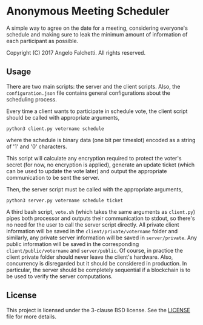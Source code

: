 # Anonymous Meeting Scheduler

A simple way to agree on the date for a meeting, considering everyone's schedule and making
sure to leak the minimum amount of information of each participant as possible.

Copyright (C) 2017 Angelo Falchetti.
All rights reserved.

## Usage
There are two main scripts: the server and the client scripts. Also, the `configuration.json` file contains
general configurations about the scheduling process.

Every time a client wants to participate in schedule vote, the client script should be called with appropriate arguments,

```
python3 client.py votername schedule 
```
where the schedule is binary data (one bit per timeslot) encoded as a string of '1' and '0' characters.

This script will calculate any encryption required to protect the voter's secret (for now, no encryption is applied),
generate an update ticket (which can be used to update the vote later) and output the appropriate communication to
be sent the server.

Then, the server script must be called with the appropriate arguments,

```
python3 server.py votername schedule ticket
```

A third bash script, `vote.sh` (which takes the same arguments as `client.py`) pipes both processor and outputs
their communication to stdout, so there's no need for the user to call the server script directly. All private
client information will be saved in the `client/private/votername` folder and similarly, any private server
information will be saved in `server/private`. Any public information will be saved in the corresponding
`client/public/votername` and `server/public`. Of course, in practice the client private folder should never leave
the client's hardware. Also, concurrency is disregarded but it should be considered in production. In particular,
the server should be completely sequential if a blockchain is to be used to verify the server computations.

## License

This project is licensed under the 3-clause BSD license. See the [LICENSE](LICENSE) file for more details.


